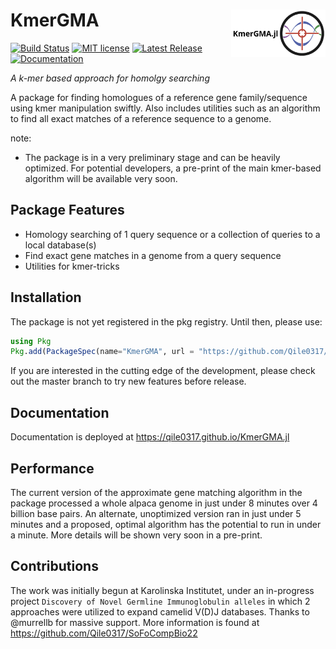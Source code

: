 # <img src="KmerGMA.jl.png" width="30%" align="right" /> KmerGMA
[![Build Status](https://github.com/Qile0317/KmerGMA.jl/actions/workflows/CI.yml/badge.svg?branch=master)](https://github.com/Qile0317/KmerGMA.jl/actions/workflows/CI.yml?query=branch%3Amaster) [![MIT license](https://img.shields.io/badge/license-MIT-green.svg)](https://github.com/Qile0317/KmerGMA.jl/LICENSE) [![Latest Release](https://img.shields.io/github/release/Qile0317/KmerGMA.jl.svg)](https://github.com/Qile0317/KmerGMA.jl/releases/latest) [![Documentation](https://img.shields.io/badge/docs-stable-blue.svg)](https://qile0317.github.io/KmerGMA.jl)

*A k-mer based approach for homolgy searching*

A package for finding homologues of a reference gene family/sequence using kmer manipulation swiftly. Also includes utilities such as an algorithm to find all exact matches of a reference sequence to a genome. 

note:
- The package is in a very preliminary stage and can be heavily optimized. For potential developers, a pre-print of the main kmer-based algorithm will be available very soon. 

## Package Features
- Homology searching of 1 query sequence or a collection of queries to a local database(s)
- Find exact gene matches in a genome from a query sequence
- Utilities for kmer-tricks

## Installation
The package is not yet registered in the pkg registry. Until then, please use:

```julia
using Pkg
Pkg.add(PackageSpec(name="KmerGMA", url = "https://github.com/Qile0317/KmerGMA.jl.git"))
```

If you are interested in the cutting edge of the development, please check out the master branch to try new features before release.

## Documentation
Documentation is deployed at https://qile0317.github.io/KmerGMA.jl

## Performance
The current version of the approximate gene matching algorithm in the package processed a whole alpaca genome in just under 8 minutes over 4 billion base pairs. An alternate, unoptimized version ran in just under 5 minutes and a proposed, optimal algorithm has the potential to run in under a minute. More details will be shown very soon in a pre-print. 

## Contributions
The work was initially begun at Karolinska Institutet, under an in-progress project ```Discovery of Novel Germline Immunoglobulin alleles``` in which 2 approaches were utilized to expand camelid V(D)J databases. Thanks to @murrellb for massive support. More information is found at https://github.com/Qile0317/SoFoCompBio22